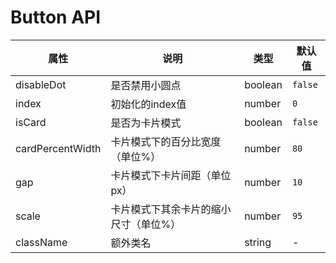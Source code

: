 # Button API

属性 | 说明 | 类型 | 默认值
-----|-----|-----|------
disableDot | 是否禁用小圆点 | boolean | `false`
index | 初始化的index值 | number | `0`
isCard | 是否为卡片模式 | boolean | `false`
cardPercentWidth | 卡片模式下的百分比宽度（单位%） | number | `80`
gap | 卡片模式下卡片间距（单位px） | number | `10`
scale | 卡片模式下其余卡片的缩小尺寸（单位%） | number | `95`
className | 额外类名 | string | -